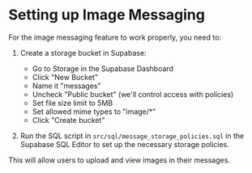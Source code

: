 
# Setting up Image Messaging

For the image messaging feature to work properly, you need to:

1. Create a storage bucket in Supabase:
   - Go to Storage in the Supabase Dashboard
   - Click "New Bucket"
   - Name it "messages"
   - Uncheck "Public bucket" (we'll control access with policies)
   - Set file size limit to 5MB
   - Set allowed mime types to "image/*"
   - Click "Create bucket"

2. Run the SQL script in `src/sql/message_storage_policies.sql` in the Supabase SQL Editor to set up the necessary storage policies.

This will allow users to upload and view images in their messages.
